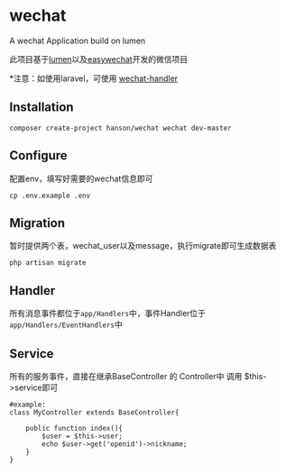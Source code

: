 # wechat
A wechat Application build on lumen

此项目基于[lumen](https://lumen.laravel.com/)以及[easywechat](easywechat.org)开发的微信项目

*注意：如使用laravel，可使用 [wechat-handler](https://github.com/HanSon/wechat-handler)

## Installation

```
composer create-project hanson/wechat wechat dev-master
```

## Configure
配置env，填写好需要的wechat信息即可
```
cp .env.example .env
```

## Migration
暂时提供两个表，wechat_user以及message，执行migrate即可生成数据表
```
php artisan migrate
```

## Handler
所有消息事件都位于`app/Handlers`中，事件Handler位于`app/Handlers/EventHandlers`中


## Service
所有的服务事件，直接在继承BaseController 的 Controller中 调用 $this->service即可

    #example:
    class MyController extends BaseController{
    
        public function index(){
            $user = $this->user;
            echo $user->get('openid')->nickname;
        }
    }


